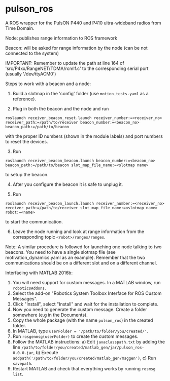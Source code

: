 # pulson_ros

A ROS wrapper for the PulsON P440 and P410 ultra-wideband radios from Time Domain. 

Node: publishes range information to ROS framework

Beacon: will be asked for range information by the node (can be not connected to the system)

IMPORTANT: Remember to update the path at line 164 of 'src/P4xx/RangeNET/TDMA/rcmIf.c' to the corresponding serial port (usually '/dev/ttyACM0')

Steps to work with a beacon and a node:
1) Build a slotmap in the 'config' folder (use `motion_tests.yaml` as a reference).

2) Plug in both the beacon and the node and run

`roslaunch receiver_beacon_reset.launch receiver_number:=<receiver_no> receiver_path:=/path/to/receiver beacon_number:=<beacon_no> beacon_path:=/path/to/beacon` 

with the proper ID numbers (shown in the module labels) and port numbers to reset the devices.

3) Run 

`roslaunch receiver_beacon_beacon.launch beacon_number:=<beacon_no> beacon_path:=/path/to/beacon slot_map_file_name:=<slotmap name>`

to setup the beacon.

4) After you configure the beacon it is safe to unplug it.

5) Run 

`roslaunch receiver_beacon_launch.launch receiver_number:=<receiver_no> receiver_path:=/path/to/receiver slot_map_file_name:=<slotmap name> robot:=<name>`

to start the communication.

6) Leave the node running and look at range information from the corresponding topic `<robot>/ranges/ranges`.

Note: A similar procedure is followed for launching one node talking to two beacons. You need to have a single slotmap file (see motivation_dynamics.yaml as an example). Remember that the two communications should be on a different slot and on a different channel.

Interfacing with MATLAB 2016b:
1) You will need support for custom messages. In a MATLAB window, run `roboticsAddons`.
2) Select the add-on "Robotics System Toolbox Interface for ROS Custom Messages".
3) Click "Install", select "Install" and wait for the installation to complete.
4) Now you need to generate the custom message. Create a folder somewhere (e.g in the Documents).
5) Copy the whole package (with the name `pulson_ros`) in the created folder.
6) In MATLAB, type `userFolder = '/path/to/folder/you/created/'`.
7) Run `rosgenmsg(userFolder)` to create the custom messages.
8) Follow the MATLAB instructions: a) Edit `javaclasspath.txt` by adding the line `/path/to/folder/you/created/matlab_gen/jar/pulson_ros-0.0.0.jar`, b) Execute `addpath('/path/to/folder/you/created/matlab_gen/msggen')`, c) Run `savepath`.
9) Restart MATLAB and check that everything works by running `rosmsg list`.
